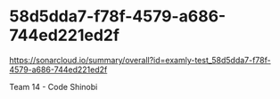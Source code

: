 # 58d5dda7-f78f-4579-a686-744ed221ed2f
https://sonarcloud.io/summary/overall?id=examly-test_58d5dda7-f78f-4579-a686-744ed221ed2f

Team 14 - Code Shinobi